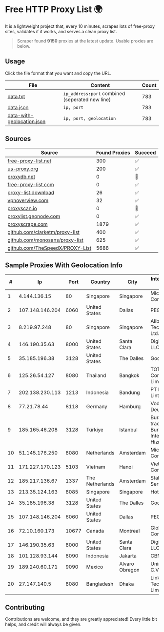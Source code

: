 
# Free HTTP Proxy List 🌍

It is a lightweight project that, every 10 minutes, scrapes lots of free-proxy sites, validates if it works, and serves a clean proxy list.


> Scraper found **9150** proxies at the latest update. Usable proxies are below.

## Usage

Click the file format that you want and copy the URL.


|File|Content|Count|
|----|-------|-----|
|[data.txt](https://raw.githubusercontent.com/themiralay/Proxy-List-World/master/data.txt)|`ip_address:port` combined (seperated new line)|783|
|[data.json](https://raw.githubusercontent.com/themiralay/Proxy-List-World/master/data.json)|`ip, port`|783|
|[data-with-geolocation.json](https://raw.githubusercontent.com/themiralay/Proxy-List-World/master/data-with-geolocation.json)|`ip, port, geolocation`|783|

## Sources

|Source|Found Proxies|Succeed|
|------|-------------|-------|
|[free-proxy-list.net](https://free-proxy-list.net)|300|✅|
|[us-proxy.org](https://www.us-proxy.org)|200|✅|
|[proxydb.net](http://proxydb.net)|0|🚫|
|[free-proxy-list.com](https://free-proxy-list.com/?page=&port=&type%5B%5D=http&type%5B%5D=https&up_time=0&search=Search)|0|✅|
|[proxy-list.download](https://www.proxy-list.download/HTTP)|26|✅|
|[vpnoverview.com](https://vpnoverview.com/privacy/anonymous-browsing/free-proxy-servers)|32|✅|
|[proxyscan.io](https://www.proxyscan.io)|0|🚫|
|[proxylist.geonode.com](https://proxylist.geonode.com/api/proxy-list?limit=300&page=1&sort_by=lastChecked&sort_type=desc&protocols=http,https)|0|✅|
|[proxyscrape.com](https://api.proxyscrape.com/v2/?request=displayproxies&protocol=http&timeout=10000&country=all&ssl=all&anonymity=all)|1879|✅|
|[github.com/clarketm/proxy-list](https://raw.githubusercontent.com/clarketm/proxy-list/master/proxy-list-raw.txt)|400|✅|
|[github.com/monosans/proxy-list](https://raw.githubusercontent.com/monosans/proxy-list/main/proxies/http.txt)|625|✅|
|[github.com/TheSpeedX/PROXY-List](https://raw.githubusercontent.com/TheSpeedX/PROXY-List/master/http.txt)|5688|✅|


## Sample Proxies With Geolocation Info

|#|Ip|Port|Country|City|Internet Service Provider|
|-|--|----|-------|----|-------------------------|
|1|4.144.136.15|80|Singapore|Singapore|Microsoft Corporation|
|2|107.148.146.204|6060|United States|Dallas|PEG TECH INC|
|3|8.219.97.248|80|Singapore|Singapore|Alibaba (US) Technology Co., Ltd.|
|4|146.190.35.63|8000|United States|Santa Clara|DigitalOcean, LLC|
|5|35.185.196.38|3128|United States|The Dalles|Google LLC|
|6|125.26.54.127|8080|Thailand|Bangkok|TOT Public Company Limited|
|7|202.138.230.113|1213|Indonesia|Bandung|PT Melvar Lintasnusa|
|8|77.21.78.44|8118|Germany|Hamburg|Vodafone Kabel Deutschland|
|9|185.165.46.208|3128|Türkiye|Istanbul|Burak Buylu trading as BurtiNET Internet Hizmetleri|
|10|51.145.176.250|8080|Netherlands|Amsterdam|Microsoft Corporation|
|11|171.227.170.123|5103|Vietnam|Hanoi|Viettel Corporation|
|12|185.217.136.67|1337|The Netherlands|Amsterdam|Stallion Network Services Limited|
|13|213.35.124.163|8085|Singapore|Singapore|HotRoute|
|14|35.185.196.38|3128|United States|The Dalles|Google LLC|
|15|107.148.146.204|6060|United States|Dallas|PEG TECH INC|
|16|72.10.160.173|10677|Canada|Montreal|GloboTech Communications|
|17|146.190.35.63|8000|United States|Santa Clara|DigitalOcean, LLC|
|18|101.128.93.144|8090|Indonesia|Jakarta|CBN|
|19|189.240.60.171|9090|Mexico|Alvaro Obregon|Uninet S.A. de C.V.|
|20|27.147.140.5|8080|Bangladesh|Dhaka|Link3 Technologies Limited|



## Contributing

Contributions are welcome, and they are greatly appreciated! Every
little bit helps, and credit will always be given.

